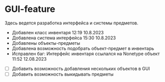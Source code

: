 # GUI-feature
Здесь ведется разработка интерфейса и системы предметов.

* Добавлен класс инвентаря 12:19 10.8.2023
* Добавлена система интерфейса 15:30 10.8.2023
* Добавлены объекты-предметы
* Добавлена возможность подобрать объект-предмет в инвентарь
* Исправлен баг: Интерфейс инвентаря ссылался на Nonetype объект 11:52 12.08.2023
- [ ] Добавить возможность добавления нескольких объектов в GUI
- [ ] Добавить возможность выкидывать предметы
